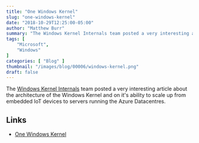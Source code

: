 ```yaml
---
title: "One Windows Kernel"
slug: "one-windows-kernel"
date: "2018-10-29T12:25:00-05:00"
author: "Matthew Burr"
summary: "The Windows Kernel Internals team posted a very interesting article about the architecture of the Windows Kernel and on it's ability to scale up from embedded IoT devices to servers running the Azure Datacentres."
tags: [
    "Microsoft",
    "Windows"
]
categories: [ "Blog" ]
thumbnail: "/images/blog/00006/windows-kernel.png"
draft: false
---
```


The [Windows Kernel Internals](https://techcommunity.microsoft.com/t5/Windows-Kernel-Internals/bg-p/WindowsKernelInternals) team posted a very interesting article about the architecture of the Windows Kernel and on it's ability to scale up from embedded IoT devices to servers running the Azure Datacentres.

## Links ##

* [One Windows Kernel](https://techcommunity.microsoft.com/t5/Windows-Kernel-Internals/One-Windows-Kernel/ba-p/267142)
